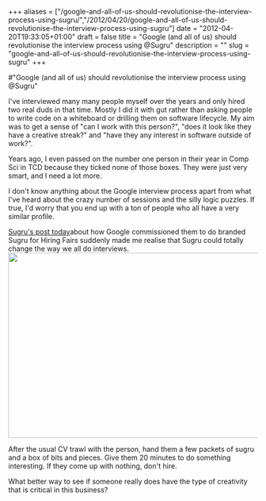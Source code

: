 +++
aliases = ["/google-and-all-of-us-should-revolutionise-the-interview-process-using-sugru/","/2012/04/20/google-and-all-of-us-should-revolutionise-the-interview-process-using-sugru"]
date = "2012-04-20T19:33:05+01:00"
draft = false
title = "Google (and all of us) should revolutionise the interview process using @Sugru"
description = ""
slug = "google-and-all-of-us-should-revolutionise-the-interview-process-using-sugru"
+++

#"Google (and all of us) should revolutionise the interview process using @Sugru"

I've interviewed many many people myself over the years and only hired two real duds in that time. Mostly I did it with gut rather than asking people to write code on a whiteboard or drilling them on software lifecycle. My aim was to get a sense of "can I work with this person?", "does it look like they have a creative streak?" and "have they any interest in software outside of work?".

Years ago, I even passed on the number one person in their year in Comp Sci in TCD because they ticked none of those boxes. They were just very smart, and I need a lot more.

I don't know anything about the Google interview process apart from what I've heard about the crazy number of sessions and the silly logic puzzles. If true, I'd worry that you end up with a ton of people who all have a very similar profile.

<a href="http://sugru.com/blog/google-commission-special-edition-sugru/">Sugru's post today</a>about how Google commissioned them to do branded Sugru for Hiring Fairs suddenly made me realise that Sugru could totally change the way we all do interviews.<img class="size-full wp-image-688 aligncenter" title="google-googru-5601" src="https://d2j17b10ywb1i7.cloudfront.net/wp-content/uploads/2012/04/google-googru-5601.jpg" alt="" width="560" height="373" />

After the usual CV trawl with the person, hand them a few packets of sugru and a box of bits and pieces. Give them 20 minutes to do something interesting. If they come up with nothing, don't hire.

What better way to see if someone really does have the type of creativity that is critical in this business?

&nbsp;